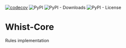 [![codecov](https://codecov.io/gh/Whist-Team/Whist-Core/branch/main/graph/badge.svg)](https://codecov.io/gh/Whist-Team/Whist-Core)
![PyPI](https://img.shields.io/pypi/v/whist-core)
![PyPI - Downloads](https://img.shields.io/pypi/dm/whist-core)
![PyPI - License](https://img.shields.io/pypi/l/whist-core)

# Whist-Core
Rules implementation
